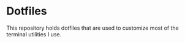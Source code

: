 # Dotfiles

This repository holds dotfiles that are used to customize most of the terminal utilities I use.
